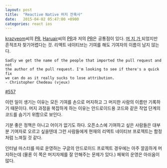 ```yaml
---
layout: post
title:  "Reactive Native 머지 잔혹사"
date:   2015-04-02 05:47:00 +0900
categories: react ios
---
```


[krazyeom](http://www.appilogue.kr/)씨의 [PR](https://github.com/facebook/react-native/pull/598), [Haruair](http://haruair.com/)씨의 [PR](https://github.com/facebook/react-native/pull/340)과 저의 [PR](https://github.com/facebook/react-native/pull/344)은 공통점이 있다. [머 ](https://github.com/facebook/react-native/commit/db3a724bb25d0a6c17d563be624c04621643995a)[지 ](https://github.com/facebook/react-native/commit/9a4ee17adba756e676ea2585e13ca4e5884801a5)[가 ](https://github.com/facebook/react-native/commit/31c4ff0dd62ee705353c2b4de916a151f89410d4) 되었지만 흔적조차 찾기어렵다는 것. 리액트 네이티브는 기여를 해도 기여자의 이름이 남지 않는다.

````
Sadly we get the name of the people that imported the pull request and not
the author of the pull request. I'm looking to see if there's a quick fix
we can do as it really sucks to lose attribution.
- Christopher Chedeau (vjeux)
````
[#557](https://github.com/facebook/react-native/pull/557)

이런 일이 생기는 이유는 모든 기여를 손으로 머지하고 그 머지한 사람의 이름만 기록하기 때문이다. 머지 과정을 복잡하게 하는 이유는 안드로이드용 코드와 같은 작업 단계의 코드를 숨기기 위함으로 보인다.

기분 좋은 정책은 아니고 어이가 없기도 하다. 오픈소스에 기여하고 싶은 사람들은 대부분 기여자로 오르고 싶을텐데 그런 사람들에게 현재의 리액트 네이티브 프로젝트는 함정처럼 느껴질 것 같다.

인터널 마스터를 따로 운영하는 구글의 안드로이드 프로젝트 경우에는 아주 깔끔하게 머지하는데 (물론 이 쪽은 머지자체를 잘 안해주는 문제가 있다.) 페북의 운영은 아쉬움이 많다.
